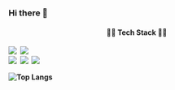 ### Hi there 👋

<!--
**sunwoo1210/sunwoo1210** is a ✨ _special_ ✨ repository because its `README.md` (this file) appears on your GitHub profile.

Here are some ideas to get you started:

- 🔭 I’m currently working on ...
- 🌱 I’m currently learning ...
- 👯 I’m looking to collaborate on ...
- 🤔 I’m looking for help with ...
- 💬 Ask me about ...
- 📫 How to reach me: ...
- 😄 Pronouns: ...
- ⚡ Fun fact: ...
-->

<h4 align="center"> 👩‍💻 Tech Stack 👩‍💻 <h4>
  
<p align=<"center">
  <img src="https://img.shields.io/badge/python-3776AB?style=for-the-badge&logo=python&logoColor=white"/></a>&nbsp
  <img src="https://imag.shields.io.badge/C-A8B9CC?style=flat-square&logo=c&logeColor=white"/></a>&nbsp <br>
  <img src="https://img.shields.io/badge/html5-E34F26?style=for-the-badge&logo=html5&logoColor=white"/></a>&nbsp
  <img src="https://img.shields.io/badge/css-1572B6?style=for-the-badge&logo=css3&logoColor=white"/></a>&nbsp
  <img src="https://img.shields.io/badge/linux-FCC624?style=for-the-badge&logo=linux&logoColor=black"/></a>&nbsp


![Top Langs](https://github-readme-stats.vercel.app/api/top-langs/?username=sunwoo1210&layout=&theme=dark)
